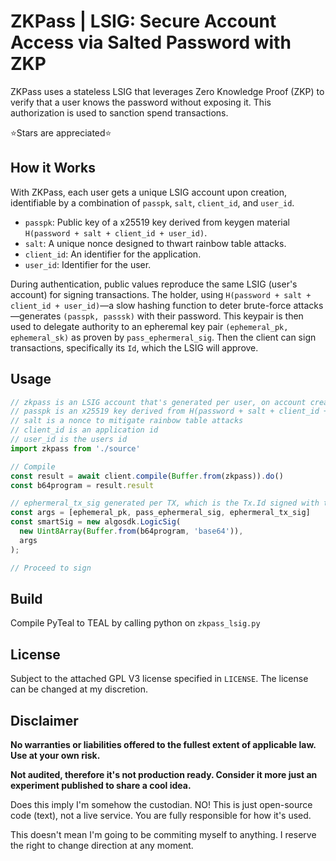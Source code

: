 # ZKPass | LSIG: Secure Account Access via Salted Password with ZKP

ZKPass uses a stateless LSIG that leverages Zero Knowledge Proof (ZKP) to verify that a user knows the password without exposing it. This authorization is used to sanction spend transactions.

⭐Stars are appreciated⭐

## How it Works

With ZKPass, each user gets a unique LSIG account upon creation, identifiable by a combination of `passpk`, `salt`, `client_id`, and `user_id`.

- `passpk`: Public key of a x25519 key derived from keygen material `H(password + salt + client_id + user_id)`.
- `salt`: A unique nonce designed to thwart rainbow table attacks.
- `client_id`: An identifier for the application.
- `user_id`: Identifier for the user.

During authentication, public values reproduce the same LSIG (user's account) for signing transactions. The holder, using `H(password + salt + client_id + user_id)`—a slow hashing function to deter brute-force attacks—generates `(passpk, passsk)` with their password. This keypair is then used to delegate authority to an epheremal key pair `(ephemeral_pk, ephemeral_sk)` as proven by `pass_ephermeral_sig`. Then the client can sign transactions, specifically its `Id`, which the LSIG will approve.

## Usage

```typescript
// zkpass is an LSIG account that's generated per user, on account creation, identifiable by (passpk + salt + client_id + user_id).
// passpk is an x25519 key derived from H(password + salt + client_id + user_id)
// salt is a nonce to mitigate rainbow table attacks
// client_id is an application id
// user_id is the users id
import zkpass from './source'

// Compile
const result = await client.compile(Buffer.from(zkpass)).do()
const b64program = result.result

// ephermeral_tx_sig generated per TX, which is the Tx.Id signed with the ephemeral key. The ephemeral key can be for the session.
const args = [ephemeral_pk, pass_ephermeral_sig, ephermeral_tx_sig]
const smartSig = new algosdk.LogicSig(
  new Uint8Array(Buffer.from(b64program, 'base64')),
  args
);

// Proceed to sign
```

## Build

Compile PyTeal to TEAL by calling python on `zkpass_lsig.py`

## License

Subject to the attached GPL V3 license specified in `LICENSE`. The license can be changed at my discretion.

## Disclaimer

**No warranties or liabilities offered to the fullest extent of applicable law. Use at your own risk.**

**Not audited, therefore it's not production ready. Consider it more just an experiment published to share a cool idea.**

Does this imply I'm somehow the custodian. NO! This is just open-source code (text), not a live service. You are fully responsible for how it's used.

This doesn't mean I'm going to be commiting myself to anything. I reserve the right to change direction at any moment.
